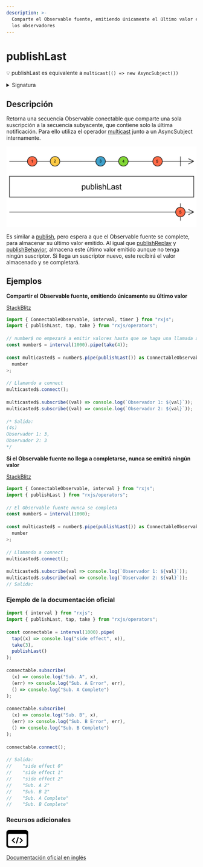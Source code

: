 ```yaml
---
description: >-
  Comparte el Observable fuente, emitiendo únicamente el último valor emitido a
  los observadores
---
```


# publishLast

💡 publishLast es equivalente a `multicast(() => new AsyncSubject())`

<details>

<summary>Signatura</summary>

#### Firma

`publishLast<T>(): UnaryFunction<Observable<T>, ConnectableObservable<T>>`

#### Parámetros

No recibe ningún parámetro.

### Retorna

`UnaryFunction<Observable<T>, ConnectableObservable<T>>`: Una secuencia observable que contiene los elementos de una secuencia producida al multidifundir la secuencia fuente.

</details>

## Descripción

Retorna una secuencia Observable conectable que comparte una sola suscripción a la secuencia subyacente, que contiene solo la última notificación. Para ello utiliza el operador [multicast](../../../operators/multicasting/multicast/) junto a un AsyncSubject internamente.

![Diagrama de canicas del operador publishLast](assets/images/marble-diagrams/multicasting/publishLast.png)

Es similar a [publish](../../../operators/multicasting/publish/), pero espera a que el Observable fuente se complete, para almacenar su último valor emitido. Al igual que [publishReplay](../../../operators/multicasting/publishReplay/) y [publishBehavior](../../../operators/multicasting/publishBehavior/), almacena este último valor emitido aunque no tenga ningún suscriptor. Si llega un suscriptor nuevo, este recibirá el valor almacenado y se completará.

## Ejemplos

**Compartir el Observable fuente, emitiendo únicamente su último valor**

[StackBlitz](https://stackblitz.com/edit/docu-rxjs-publishlast?file=index.html)

```typescript
import { ConnectableObservable, interval, timer } from "rxjs";
import { publishLast, tap, take } from "rxjs/operators";

// number$ no empezará a emitir valores hasta que se haga una llamada a connect
const number$ = interval(1000).pipe(take(4));

const multicasted$ = number$.pipe(publishLast()) as ConnectableObservable<
  number
>;

// Llamando a connect
multicasted$.connect();

multicasted$.subscribe((val) => console.log(`Observador 1: ${val}`));
multicasted$.subscribe((val) => console.log(`Observador 2: ${val}`));

/* Salida:
(4s)
Observador 1: 3,
Observador 2: 3
*/
```

**Si el Observable fuente no llega a completarse, nunca se emitirá ningún valor**

[StackBlitz](https://stackblitz.com/edit/docu-rxjs-publishlast-2?file=index.ts)

```javascript
import { ConnectableObservable, interval } from "rxjs";
import { publishLast } from "rxjs/operators";

// El Observable fuente nunca se completa
const number$ = interval(1000);

const multicasted$ = number$.pipe(publishLast()) as ConnectableObservable<
  number
>;

// Llamando a connect
multicasted$.connect();

multicasted$.subscribe(val => console.log(`Observador 1: ${val}`));
multicasted$.subscribe(val => console.log(`Observador 2: ${val}`));
// Salida:
```

### Ejemplo de la documentación oficial

```javascript
import { interval } from "rxjs";
import { publishLast, tap, take } from "rxjs/operators";

const connectable = interval(1000).pipe(
  tap((x) => console.log("side effect", x)),
  take(3),
  publishLast()
);

connectable.subscribe(
  (x) => console.log("Sub. A", x),
  (err) => console.log("Sub. A Error", err),
  () => console.log("Sub. A Complete")
);

connectable.subscribe(
  (x) => console.log("Sub. B", x),
  (err) => console.log("Sub. B Error", err),
  () => console.log("Sub. B Complete")
);

connectable.connect();

// Salida:
//    "side effect 0"
//    "side effect 1"
//    "side effect 2"
//    "Sub. A 2"
//    "Sub. B 2"
//    "Sub. A Complete"
//    "Sub. B Complete"
```

### Recursos adicionales

[![Source code](assets/icons/source-code.png)](https://github.com/ReactiveX/rxjs/blob/master/src/internal/operators/publishLast.ts)

[Documentación oficial en inglés](https://rxjs.dev/api/operators/publishLast)
